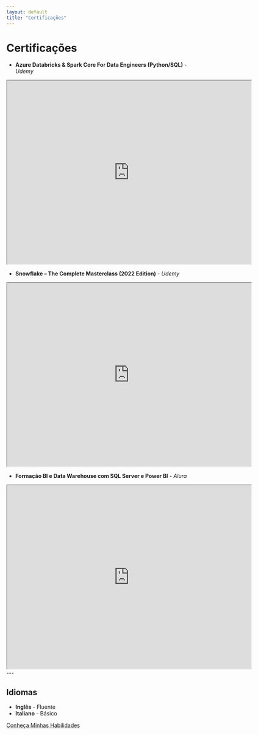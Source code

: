 ```yaml
---
layout: default
title: "Certificações"
---
```


# Certificações

- **Azure Databricks & Spark Core For Data Engineers (Python/SQL)** - *Udemy*  
<iframe src="https://drive.google.com/file/d/1xU6iFMNYRZBi91H_qj3oR4R67TcM3Kut/preview" width="640" height="480"></iframe>

- **Snowflake – The Complete Masterclass (2022 Edition)** - *Udemy*  
<iframe src="https://drive.google.com/file/d/SEU_ARQUIVO_ID/preview" width="640" height="480"></iframe>

- **Formação BI e Data Warehouse com SQL Server e Power BI** - *Alura*  
<iframe src="https://cursos.alura.com.br/degree/certificate/7e462823-5ef2-45cd-ace3-4d8515280d62" width="640" height="480"></iframe>
---

## Idiomas

- **Inglês** - Fluente
- **Italiano** - Básico

[Conheça Minhas Habilidades](skills.md)
